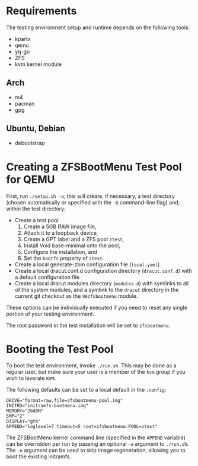 # Requirements

The testing environment setup and runtime depends on the following tools:

* kpartx
* qemu
* yq-go
* ZFS
* kvm kernel module

## Arch
* m4
* pacman
* gpg

## Ubuntu, Debian
* debootstrap

# Creating a ZFSBootMenu Test Pool for QEMU

First, run `./setup.sh -a`; this will create, if necessary, a test directory
(chosen automatically or specified with the `-D` command-line flag) and, within
the test directory:

* Create a test pool
  1. Create a 5GB RAW image file,
  2. Attach it to a loopback device,
  3. Create a GPT label and a ZFS pool `ztest`,
  4. Install Void base-minimal onto the pool,
  5. Configure the installation, and
  6. Set the `bootfs` property of `ztest`.
* Create a local generate-zbm configuration file (`local.yaml`)
* Create a local dracut.conf.d configuration directory (`dracut.conf.d`) with a
  default configuration file
* Create a local dracut modules directory (`modules.d`) with symlinks to all of
  the system modules, and a symlink to the `dracut` directory in the
  current git checkout as the `90zfsbootmenu` module.

These options can be individually executed if you need to reset any single
portion of your testing environment.

The root password in the test installation will be set to `zfsbootmenu`.

# Booting the Test Pool

To boot the test environment, invoke `./run.sh`. This may be done as a regular
user, but make sure your user is a member of the `kvm` group if you wish to
leverate `KVM`.

The following defaults can be set to a local default in the `.config`:

```
DRIVE="format=raw,file=zfsbootmenu-pool.img"
INITRD="initramfs-bootmenu.img"
MEMORY="2048M"
SMP="2"
DISPLAY="gtk"
APPEND="loglevel=7 timeout=5 root=zfsbootmenu:POOL=ztest"
```

The ZFSBootMenu kernel command line (specified in the `APPEND` variable) can be
overridden per run by passing an optional `-a` argument to `./run.sh`. The `-n`
argument can be used to skip image regeneration, allowing you to boot the
existing initramfs.
